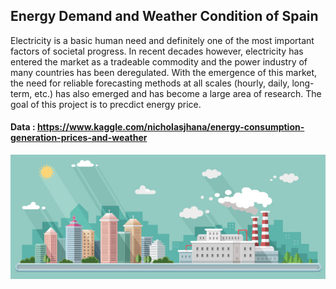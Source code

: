 ## Energy Demand and Weather Condition of Spain

Electricity is a basic human need and definitely one of the most important factors of societal progress. In recent decades however, electricity has entered the market as a tradeable commodity and the power industry of many countries has been deregulated. With the emergence of this market, the need for reliable forecasting methods at all scales (hourly, daily, long-term, etc.) has also emerged and has become a large area of research. The goal of this project is to precdict energy price.

#### Data : https://www.kaggle.com/nicholasjhana/energy-consumption-generation-prices-and-weather

![](image/energydemand.jpg)
